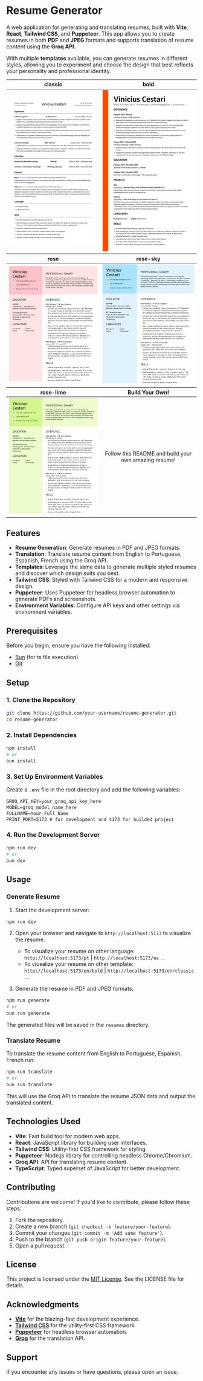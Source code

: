 
# Resume Generator

A web application for generating and translating resumes, built with **Vite**, **React**, **Tailwind CSS**, and **Puppeteer**. This app allows you to create resumes in both **PDF** and **JPEG** 
formats and supports translation of resume content using the **Groq API**.

With multiple **templates** available, you can generate resumes in different styles, allowing you to experiment and choose the design that best reflects your personality and professional identity.

<table>
  <thead>
    <tr>
      <th align="center">classic</th>
      <th align="center">bold</th>
    </tr>
  </thead>
  <tbody>
    <tr>
      <td align="center">
        <img src="https://github.com/ViniciusCestarii/resume-generator/blob/main/resumes/en/classic/Vinicius%20Cestari%20-%20Resume.jpeg?" title="Classic" />
      </td>
      <td align="center">
        <img src="https://github.com/ViniciusCestarii/resume-generator/blob/main/resumes/en/bold/Vinicius%20Cestari%20-%20Resume.jpeg?" title="Bold" />
      </td>
    </tr>
    <thead>
      <tr>
        <th align="center">rose</th>
        <th align="center">rose-sky</th>
      </tr>
    </thead>
    <tr>
      <td align="center">
        <img src="https://github.com/ViniciusCestarii/resume-generator/blob/main/resumes/en/rose/Vinicius%20Cestari%20-%20Resume.jpeg?" title="rose" />
      </td>
      <td align="center">
        <img src="https://github.com/ViniciusCestarii/resume-generator/blob/main/resumes/en/rose-sky/Vinicius%20Cestari%20-%20Resume.jpeg?" title="rose-sky" />
      </td>
    </tr>
    <thead>
      <tr>
        <th align="center">rose-lime</th>
        <th align="center">Build Your Own!</th>
      </tr>
    </thead>
    <tr>
      <td align="center">
        <img src="https://github.com/ViniciusCestarii/resume-generator/blob/main/resumes/en/rose-lime/Vinicius%20Cestari%20-%20Resume.jpeg?" title="rose-lime" />
      </td>
      <td align="center">
        Follow this README and build your own amazing resume!
      </td>
    </tr>
  </tbody>
</table>


## Features

- **Resume Generation**: Generate resumes in PDF and JPEG formats.
- **Translation**: Translate resume content from English to Portuguese, Espanish, French using the Groq API.
- **Templates**: Leverage the same data to generate multiple styled resumes and discover which design suits you best.
- **Tailwind CSS**: Styled with Tailwind CSS for a modern and responsive design.
- **Puppeteer**: Uses Puppeteer for headless browser automation to generate PDFs and screenshots.
- **Environment Variables**: Configure API keys and other settings via environment variables.

## Prerequisites

Before you begin, ensure you have the following installed:

- [Bun](https://bun.sh/) (for ts file execution)
- [Git](https://git-scm.com/)

## Setup

### 1. Clone the Repository

```bash
git clone https://github.com/your-username/resume-generator.git
cd resume-generator
```

### 2. Install Dependencies

```bash
npm install
# or
bun install
```

### 3. Set Up Environment Variables

Create a `.env` file in the root directory and add the following variables:

```env
GROQ_API_KEY=your_groq_api_key_here
MODEL=groq_model_name_here
FULLNAME=Your_Full_Name
PRINT_PORT=5173 # for development and 4173 for builded project
```

### 4. Run the Development Server

```bash
npm run dev
# or
bun dev
```

## Usage

### Generate Resume

1. Start the development server:

```bash
npm run dev
```

2. Open your browser and navigate to `http://localhost:5173` to visualize the resume.
   - To visualize your resume on other language: `http://localhost:5173/pt` | `http://localhost:5173/es` ...
   - To viusalize your resume on other template: `http://localhost:5173/en/bold` | `http://localhost:5173/en/classic` ...

4. Generate the resume in PDF and JPEG formats:

```bash
npm run generate
# or
bun run generate
```

The generated files will be saved in the `resumes` directory.

### Translate Resume

To translate the resume content from English to Portuguese, Espanish, French run:

```bash
npm run translate
# or
bun run translate
```

This will use the Groq API to translate the resume JSON data and output the translated content.  

## Technologies Used

- **Vite**: Fast build tool for modern web apps.
- **React**: JavaScript library for building user interfaces.
- **Tailwind CSS**: Utility-first CSS framework for styling.
- **Puppeteer**: Node.js library for controlling headless Chrome/Chromium.
- **Groq API**: API for translating resume content.
- **TypeScript**: Typed superset of JavaScript for better development.

## Contributing

Contributions are welcome! If you'd like to contribute, please follow these steps:

1. Fork the repository.
2. Create a new branch (`git checkout -b feature/your-feature`).
3. Commit your changes (`git commit -m 'Add some feature'`).
4. Push to the branch (`git push origin feature/your-feature`).
5. Open a pull request.

## License

This project is licensed under the [MIT License](https://github.com/ViniciusCestarii/resume-generator/blob/main/LICENSE). See the LICENSE file for details.

## Acknowledgments

- [**Vite**](https://vite.dev/) for the blazing-fast development experience.
- [**Tailwind CSS**](https://tailwindcss.com/) for the utility-first CSS framework.
- [**Puppeteer**](https://pptr.dev/) for headless browser automation.
- [**Groq**](https://groq.com/) for the translation API.

## Support

If you encounter any issues or have questions, please open an issue.
